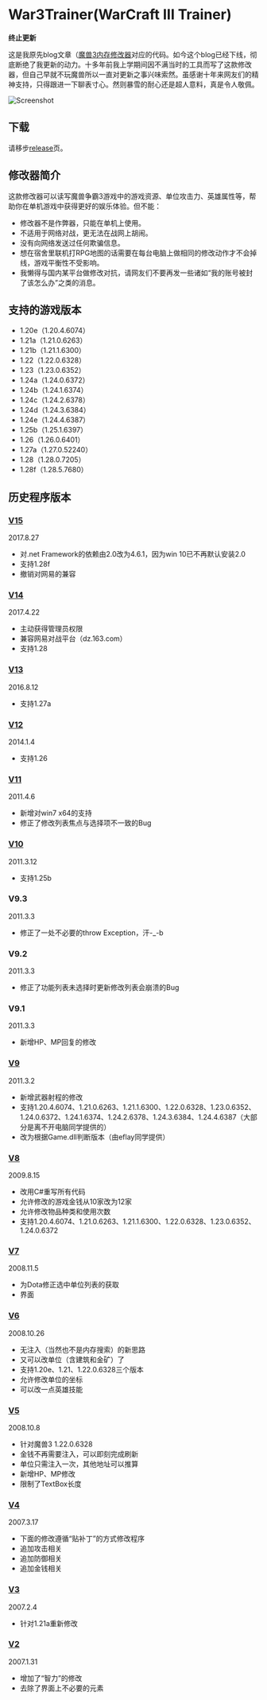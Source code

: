 # War3Trainer(WarCraft III Trainer)

**终止更新**

这是我原先blog文章（[魔兽3内存修改器](http://tctianchi.duapp.com/archives/tag/%E9%AD%94%E5%85%BD3)对应的代码。如今这个blog已经下线，彻底断绝了我更新的动力。十多年前我上学期间因不满当时的工具而写了这款修改器，但自己早就不玩魔兽所以一直对更新之事兴味索然。虽感谢十年来网友们的精神支持，只得跟进一下聊表寸心。然则暴雪的耐心还是超人意料，真是令人敬佩。

![Screenshot](https://raw.githubusercontent.com/tctianchi/War3Trainer/master/Screenshot.png)

## 下载

请移步[release](https://github.com/tctianchi/War3Trainer/releases)页。

## 修改器简介

这款修改器可以读写魔兽争霸3游戏中的游戏资源、单位攻击力、英雄属性等，帮助你在单机游戏中获得更好的娱乐体验。但不能：
* 修改器不是作弊器，只能在单机上使用。
* 不适用于网络对战，更无法在战网上胡闹。
* 没有向网络发送过任何欺骗信息。
* 想在宿舍里联机打RPG地图的话需要在每台电脑上做相同的修改动作才不会掉线，游戏平衡性不受影响。
* 我懒得与国内某平台做修改对抗，请网友们不要再发一些诸如“我的账号被封了该怎么办”之类的消息。

## 支持的游戏版本
* 1.20e（1.20.4.6074）
* 1.21a（1.21.0.6263）
* 1.21b（1.21.1.6300）
* 1.22（1.22.0.6328）
* 1.23（1.23.0.6352）
* 1.24a（1.24.0.6372）
* 1.24b（1.24.1.6374）
* 1.24c（1.24.2.6378）
* 1.24d（1.24.3.6384）
* 1.24e（1.24.4.6387）
* 1.25b（1.25.1.6397）
* 1.26（1.26.0.6401）
* 1.27a（1.27.0.52240）
* 1.28（1.28.0.7205）
* 1.28f（1.28.5.7680）

## 历史程序版本

### [V15](https://github.com/tctianchi/War3Trainer/releases/tag/v15)

2017.8.27
* 对.net Framework的依赖由2.0改为4.6.1，因为win 10已不再默认安装2.0
* 支持1.28f
* 撤销对网易的兼容

### [V14](https://github.com/tctianchi/War3Trainer/releases/tag/v14)

2017.4.22
* 主动获得管理员权限
* 兼容网易对战平台（dz.163.com）
* 支持1.28

### [V13](https://github.com/tctianchi/War3Trainer/releases/tag/v13)

2016.8.12
* 支持1.27a

### [V12](https://github.com/tctianchi/War3Trainer/releases/tag/v12)

2014.1.4
* 支持1.26

### [V11](https://github.com/tctianchi/War3Trainer/releases/tag/v11)

2011.4.6
* 新增对win7 x64的支持
* 修正了修改列表焦点与选择项不一致的Bug

### [V10](https://github.com/tctianchi/War3Trainer/releases/tag/v10)

2011.3.12
* 支持1.25b

### V9.3

2011.3.3
* 修正了一处不必要的throw Exception，汗-_-b

### V9.2

2011.3.3
* 修正了功能列表未选择时更新修改列表会崩溃的Bug

### V9.1

2011.3.3
* 新增HP、MP回复的修改

### [V9](https://github.com/tctianchi/War3Trainer/releases/tag/v9)

2011.3.2
* 新增武器射程的修改
* 支持1.20.4.6074、1.21.0.6263、1.21.1.6300、1.22.0.6328、1.23.0.6352、1.24.0.6372、1.24.1.6374、1.24.2.6378、1.24.3.6384、1.24.4.6387（大部分是离不开电脑同学提供的）
* 改为根据Game.dll判断版本（由eflay同学提供）

### [V8](https://github.com/tctianchi/War3Trainer/releases/tag/v8)

2009.8.15
* 改用C#重写所有代码
* 允许修改的游戏金钱从10家改为12家
* 允许修改物品种类和使用次数
* 支持1.20.4.6074、1.21.0.6263、1.21.1.6300、1.22.0.6328、1.23.0.6352、1.24.0.6372

### [V7](https://github.com/tctianchi/War3Trainer/releases/tag/v7)

2008.11.5
* 为Dota修正选中单位列表的获取
* 界面

### [V6](https://github.com/tctianchi/War3Trainer/releases/tag/v6)

2008.10.26
* 无注入（当然也不是内存搜索）的新思路
* 又可以改单位（含建筑和金矿）了
* 支持1.20e、1.21、1.22.0.6328三个版本
* 允许修改单位的坐标
* 可以改一点英雄技能

### [V5](https://github.com/tctianchi/War3Trainer/releases/tag/v5)

2008.10.8
* 针对魔兽3 1.22.0.6328
* 金钱不再需要注入，可以即刻完成刷新
* 单位只需注入一次，其他地址可以推算
* 新增HP、MP修改
* 限制了TextBox长度

### [V4](https://github.com/tctianchi/War3Trainer/releases/tag/v4)

2007.3.17
* 下面的修改遵循“贴补丁”的方式修改程序
* 追加攻击相关
* 追加防御相关
* 追加金钱相关

### [V3](https://github.com/tctianchi/War3Trainer/releases/tag/v3)

2007.2.4
* 针对1.21a重新修改

### [V2](https://github.com/tctianchi/War3Trainer/releases/tag/v2)

2007.1.31
* 增加了“智力”的修改
* 去除了界面上不必要的元素
